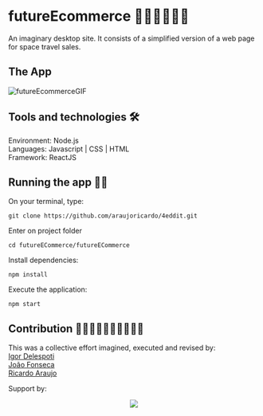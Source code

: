 # futureEcommerce 🚀👩‍🚀👨‍🚀👾
An imaginary desktop site. It consists of a simplified version of a web page for space travel sales.

## The App
![futureEcommerceGIF](https://user-images.githubusercontent.com/56797122/89335027-d6198f00-d66d-11ea-987c-e2b403cf513b.gif)


## Tools and technologies 🛠
Environment: Node.js</br>
Languages: Javascript | CSS | HTML</br>
Framework: ReactJS</br>

## Running the app 🏃‍♂️

On your terminal, type:
```
git clone https://github.com/araujoricardo/4eddit.git
```

Enter on project folder
```
cd futureECommerce/futureECommerce
```

Install dependencies:
```
npm install
```

Execute the application:
```
npm start
```

## Contribution 🧙‍♂️🦹‍♀️🧛‍♀️🧜‍♂️🧟‍♀️

This was a collective effort imagined, executed and revised by:</br>
[Igor Delespoti](https://github.com/igordelesposti)</br>
[João Fonseca](https://github.com/joaopf4)</br>
[Ricardo Araujo](https://github.com/araujoricardo)</br>

Support by: 
<p align="center">
<img src="https://uploads-ssl.webflow.com/5e790d30d198385b09366d8f/5eb17dfd4a07be86d2b8951e_Labenu_principal_slogan.png"/>
</p>
